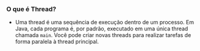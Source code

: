 ### O que é Thread?

- Uma thread é uma sequência de execução dentro de um processo. Em Java, cada programa é, por padrão, executado em uma única thread chamada `main`. Você pode criar novas threads para realizar tarefas de forma paralela à thread principal.

